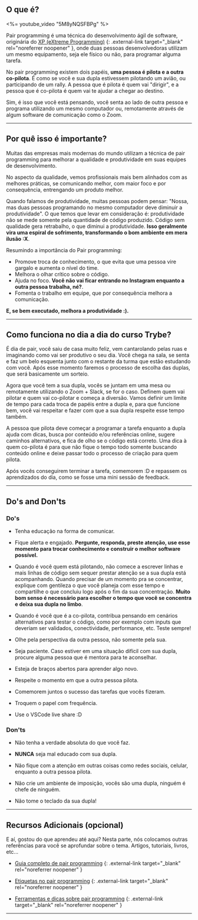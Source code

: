 ## O que é?

<%= youtube_video "5M8yNQSFBPg" %>

Pair programming é uma técnica do desenvolvimento ágil de software, originária do [XP (eXtreme Programming)](http://www.extremeprogramming.org/) {: .external-link target="_blank" rel="noreferrer noopener" }, onde duas pessoas desenvolvedoras utilizam um mesmo equipamento, seja ele físico ou não, para programar alguma tarefa.

No pair programming existem dois papéis, **uma pessoa é pilota e a outra co-pilota**. É como se você e sua dupla estivessem pilotando um avião, ou participando de um rally. A pessoa que é pilota é quem vai "dirigir", e a pessoa que é co-pilota é quem vai te ajudar a chegar ao destino.

Sim, é isso que você está pensando, você senta ao lado de outra pessoa e programa utilizando um mesmo computador ou, remotamente através de algum software de comunicação como o Zoom.


---

## Por quê isso é importante?

Muitas das empresas mais modernas do mundo utilizam a técnica de pair programming para melhorar a qualidade e produtividade em suas equipes de desenvolvimento.

No aspecto da qualidade, vemos profissionais mais bem alinhados com as melhores práticas, se comunicando melhor, com maior foco e por consequência, entrengando um produto melhor.

Quando falamos de produtividade, muitas pessoas podem pensar: "Nossa, mas duas pessoas programando no mesmo computador deve diminuir a produtividade". O que temos que levar em consideração é: produtividade não se mede somente pela quantidade de código produzido. Código sem qualidade gera retrabalho, o que diminui a produtividade. **Isso geralmente vira uma espiral de sofrimento, transformando o bom ambiente em mera ilusão :X**.

Resumindo a importância do Pair programming:

* Promove troca de conhecimento, o que evita que uma pessoa vire gargalo e aumenta o nível do time.
* Melhora o olhar crítico sobre o código.
* Ajuda no foco. **Você não vai ficar entrando no Instagram enquanto a outra pessoa trabalha, né?**.
* Fomenta o trabalho em equipe, que por consequência melhora a comunicação.

**E, se bem executado, melhora a produtividade :).**

---

## Como funciona no dia a dia do curso Trybe?

É dia de pair, você saiu de casa muito feliz, vem cantarolando pelas ruas e imaginando como vai ser produtivo o seu dia.
Você chega na sala, se senta e faz um belo esquenta junto com o restante da turma que estão estudando com você. Após esse momento faremos o processo de escolha das duplas, que será basicamente um sorteio.

Agora que você tem a sua dupla, vocês se juntam em uma mesa ou remotamente utilizando o Zoom + Slack, se for o caso. Definem quem vai pilotar e quem vai co-pilotar e começa a diversão.
Vamos definir um limite de tempo para cada troca de papéis entre a dupla e, para que funcione bem, você vai respeitar e fazer com que a sua dupla respeite esse tempo também.

A pessoa que pilota deve começar a programar a tarefa enquanto a dupla ajuda com dicas, busca por conteúdo e/ou referências online, sugere caminhos alternativos, e fica de olho se o código está correto.
Uma dica à quem co-pilota é para que não fique o tempo todo somente buscando conteúdo online e deixe passar todo o processo de criação para quem pilota.

Após vocês conseguirem terminar a tarefa, comemorem :D e repassem os aprendizados do dia, como se fosse uma mini sessão de feedback.

---

## Do's and Don'ts

### Do's

* Tenha educação na forma de comunicar.

* Fique alerta e engajado. **Pergunte, responda, preste atenção, use esse momento para trocar conhecimento e construir o melhor software possível.**

* Quando é você quem está pilotando, não comece a escrever linhas e mais linhas de código sem sequer prestar atenção se a sua dupla está acompanhando. Quando precisar de um momento pra se concentrar, explique com gentileza o que você planeja com esse tempo e compartilhe o que concluiu logo após o fim da sua concentração. **Muito bom senso é necessário para escolher o tempo que você se concentra e deixa sua dupla no limbo**.

* Quando é você que é a co-pilota, contribua pensando em cenários alternativos para testar o código, como por exemplo com inputs que deveriam ser validados, conectividade, performance, etc. Teste sempre!

* Olhe pela perspectiva da outra pessoa, não somente pela sua.

* Seja paciente. Caso estiver em uma situação difícil com sua dupla, procure alguma pessoa que é mentora para te aconselhar.

* Esteja de braços abertos para aprender algo novo.

* Respeite o momento em que a outra pessoa pilota.

* Comemorem juntos o sucesso das tarefas que vocês fizeram.

* Troquem o papel com frequência.

* Use o VSCode live share :D

### Don'ts

* Não tenha a verdade absoluta do que você faz.

* **NUNCA** seja mal educado com sua dupla.

* Não fique com a atenção em outras coisas como redes sociais, celular, enquanto a outra pessoa pilota.

* Não crie um ambiente de imposição, vocês são uma dupla, ninguém é chefe de ninguém.

* Não tome o teclado da sua dupla!

---

## Recursos Adicionais (opcional)

E aí, gostou do que aprendeu até aqui? Nesta parte, nós colocamos outras referências para você se aprofundar sobre o tema. Artigos, tutoriais, livros, etc...

* [Guia completo de pair programming](https://hackernoon.com/the-ultimate-guide-to-pair-programming-b606625bc784) {: .external-link target="_blank" rel="noreferrer noopener" }

* [Etiquetas no pair programming](https://dzone.com/articles/etiquette-for-pair-programming) {: .external-link target="_blank" rel="noreferrer noopener" }

* [Ferramentas e dicas sobre pair programming](https://github.com/kkemple/awesome-pair-programming) {: .external-link target="_blank" rel="noreferrer noopener" }

---
